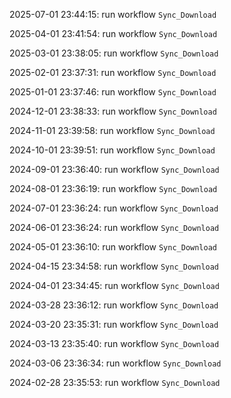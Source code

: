 2025-07-01 23:44:15: run workflow `Sync_Download` 

2025-04-01 23:41:54: run workflow `Sync_Download` 

2025-03-01 23:38:05: run workflow `Sync_Download` 

2025-02-01 23:37:31: run workflow `Sync_Download` 

2025-01-01 23:37:46: run workflow `Sync_Download` 

2024-12-01 23:38:33: run workflow `Sync_Download` 

2024-11-01 23:39:58: run workflow `Sync_Download` 

2024-10-01 23:39:51: run workflow `Sync_Download` 

2024-09-01 23:36:40: run workflow `Sync_Download` 

2024-08-01 23:36:19: run workflow `Sync_Download` 

2024-07-01 23:36:24: run workflow `Sync_Download` 

2024-06-01 23:36:24: run workflow `Sync_Download` 

2024-05-01 23:36:10: run workflow `Sync_Download` 

2024-04-15 23:34:58: run workflow `Sync_Download` 

2024-04-01 23:34:45: run workflow `Sync_Download` 

2024-03-28 23:36:12: run workflow `Sync_Download` 

2024-03-20 23:35:31: run workflow `Sync_Download` 

2024-03-13 23:35:40: run workflow `Sync_Download` 

2024-03-06 23:36:34: run workflow `Sync_Download` 

2024-02-28 23:35:53: run workflow `Sync_Download` 


